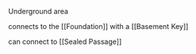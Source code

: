 
Underground area


connects to the [[Foundation]] with a [[Basement Key]]

can connect to [[Sealed Passage]] 